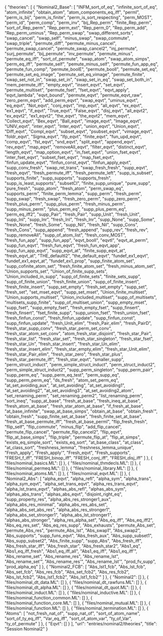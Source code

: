 {
    "theories": [
        {
            "Nominal2_Base": [
                "INFM_sort_of_eq",
                "infinite_sort_of_eq",
                "atom_infinite",
                "obtain_atom",
                "atom_components_eq_iff",
                "permI",
                "perm_is_bij",
                "perm_is_finite",
                "perm_is_sort_respecting",
                "perm_MOST",
                "perm_id",
                "perm_comp",
                "perm_inv",
                "bij_Rep_perm",
                "finite_Rep_perm",
                "sort_of_Rep_perm",
                "Rep_perm_ext",
                "Rep_perm_0",
                "Rep_perm_add",
                "Rep_perm_uminus",
                "Rep_perm_swap",
                "swap_different_sorts",
                "swap_cancel",
                "swap_self",
                "minus_swap",
                "swap_commute",
                "swap_triple",
                "permute_diff",
                "permute_minus_cancel",
                "permute_swap_cancel",
                "permute_swap_cancel2",
                "inj_permute",
                "surj_permute",
                "bij_permute",
                "inv_permute",
                "permute_minus",
                "permute_eq_iff",
                "sort_of_permute",
                "swap_atom",
                "swap_atom_simps",
                "perm_eq_iff",
                "permute_self",
                "pemute_minus_self",
                "permute_fun_app_eq",
                "permute_fun_comp",
                "permute_boolE",
                "permute_boolI",
                "permute_set_eq",
                "permute_set_eq_image",
                "permute_set_eq_vimage",
                "permute_finite",
                "swap_set_not_in",
                "swap_set_in",
                "swap_set_in_eq",
                "swap_set_both_in",
                "mem_permute_iff",
                "empty_eqvt",
                "insert_eqvt",
                "set_eqvt",
                "permute_multiset",
                "permute_fset",
                "fset_eqvt",
                "eqvt_apply",
                "eqvt_lambda",
                "eqvt_bound",
                "permute_eqvt",
                "permute_eqvt_raw",
                "zero_perm_eqvt",
                "add_perm_eqvt",
                "swap_eqvt",
                "uminus_eqvt",
                "eq_eqvt",
                "Not_eqvt",
                "conj_eqvt",
                "imp_eqvt",
                "all_eqvt",
                "ex_eqvt",
                "ex1_eqvt",
                "if_eqvt",
                "True_eqvt",
                "False_eqvt",
                "disj_eqvt",
                "all_eqvt2",
                "ex_eqvt2",
                "ex1_eqvt2",
                "the_eqvt",
                "the_eqvt2",
                "mem_eqvt",
                "Collect_eqvt",
                "Bex_eqvt",
                "Ball_eqvt",
                "image_eqvt",
                "Image_eqvt",
                "UNIV_eqvt",
                "inter_eqvt",
                "Inter_eqvt",
                "union_eqvt",
                "Union_eqvt",
                "Diff_eqvt",
                "Compl_eqvt",
                "subset_eqvt",
                "psubset_eqvt",
                "vimage_eqvt",
                "foldr_eqvt",
                "Sigma_eqvt",
                "lfp_eqvt",
                "finite_eqvt",
                "fun_upd_eqvt",
                "comp_eqvt",
                "fst_eqvt",
                "snd_eqvt",
                "split_eqvt",
                "append_eqvt",
                "rev_eqvt",
                "map_eqvt",
                "removeAll_eqvt",
                "filter_eqvt",
                "distinct_eqvt",
                "length_eqvt",
                "map_option_eqvt",
                "in_fset_eqvt",
                "union_fset_eqvt",
                "inter_fset_eqvt",
                "subset_fset_eqvt",
                "map_fset_eqvt",
                "finfun_update_eqvt",
                "finfun_const_eqvt",
                "finfun_apply_eqvt",
                "supp_conv_fresh",
                "swap_rel_trans",
                "swap_fresh_fresh",
                "supp_eqvt",
                "fresh_eqvt",
                "fresh_permute_iff",
                "fresh_permute_left",
                "supp_is_subset",
                "supports_finite",
                "supp_supports",
                "supports_fresh",
                "supp_is_least_supports",
                "subsetCI",
                "finite_supp_unique",
                "pure_supp",
                "pure_fresh",
                "supp_atom",
                "fresh_atom",
                "perm_swap_eq",
                "supports_perm",
                "finite_perm_lemma",
                "supp_perm",
                "fresh_perm",
                "supp_swap",
                "fresh_swap",
                "fresh_zero_perm",
                "supp_zero_perm",
                "fresh_plus_perm",
                "supp_plus_perm",
                "fresh_minus_perm",
                "supp_minus_perm",
                "plus_perm_eq",
                "supp_plus_perm_eq",
                "perm_eq_iff2",
                "supp_Pair",
                "fresh_Pair",
                "supp_Unit",
                "fresh_Unit",
                "supp_Inl",
                "supp_Inr",
                "fresh_Inl",
                "fresh_Inr",
                "supp_None",
                "supp_Some",
                "fresh_None",
                "fresh_Some",
                "supp_Nil",
                "fresh_Nil",
                "supp_Cons",
                "fresh_Cons",
                "supp_append",
                "fresh_append",
                "supp_rev",
                "fresh_rev",
                "supp_removeAll",
                "supp_of_atom_list",
                "fresh_conv_MOST",
                "fresh_fun_app",
                "supp_fun_app",
                "eqvt_boolI",
                "eqvtI",
                "eqvt_at_perm",
                "supp_fun_eqvt",
                "fresh_fun_eqvt",
                "fresh_fun_eqvt_app",
                "supp_fun_app_eqvt",
                "supp_eqvt_at",
                "finite_supp_eqvt_at",
                "fresh_eqvt_at",
                "THE_defaultI2",
                "the_default_eqvt",
                "fundef_ex1_eqvt",
                "fundef_ex1_eqvt_at",
                "fundef_ex1_prop",
                "supp_finite_atom_set",
                "supp_cofinite_atom_set",
                "fresh_finite_atom_set",
                "fresh_minus_atom_set",
                "Union_supports_set",
                "Union_of_finite_supp_sets",
                "Union_included_in_supp",
                "supp_of_finite_sets",
                "finite_sets_supp",
                "supp_of_finite_union",
                "fresh_finite_union",
                "supp_of_finite_insert",
                "fresh_finite_insert",
                "supp_set_empty",
                "fresh_set_empty",
                "supp_set",
                "fresh_set",
                "set_mset_eqvt",
                "supp_set_mset",
                "Union_finite_multiset",
                "Union_supports_multiset",
                "Union_included_multiset",
                "supp_of_multisets",
                "multisets_supp_finite",
                "supp_of_multiset_union",
                "supp_empty_mset",
                "supp_fset",
                "supp_empty_fset",
                "fresh_empty_fset",
                "supp_finsert",
                "fresh_finsert",
                "fset_finite_supp",
                "supp_union_fset",
                "fresh_union_fset",
                "fresh_finfun_const",
                "fresh_finfun_update",
                "supp_finfun_const",
                "supp_finfun_update",
                "fresh_Unit_elim",
                "fresh_Pair_elim",
                "fresh_PairD",
                "fresh_star_supp_conv",
                "fresh_star_perm_set_conv",
                "fresh_star_atom_set_conv",
                "atom_fresh_star_disjoint",
                "fresh_star_Pair",
                "fresh_star_list",
                "fresh_star_set",
                "fresh_star_singleton",
                "fresh_star_fset",
                "fresh_star_Un",
                "fresh_star_insert",
                "fresh_star_Un_elim",
                "fresh_star_insert_elim",
                "fresh_star_empty_elim",
                "fresh_star_Unit_elim",
                "fresh_star_Pair_elim",
                "fresh_star_zero",
                "fresh_star_plus",
                "fresh_star_permute_iff",
                "fresh_star_eqvt",
                "smaller_supp",
                "perm_struct_induct",
                "perm_simple_struct_induct",
                "perm_struct_induct2",
                "perm_simple_struct_induct2",
                "supp_perm_singleton",
                "supp_perm_pair",
                "supp_perm_eq",
                "supp_perm_eq_test",
                "perm_supp_eq",
                "supp_perm_perm_eq",
                "ds_fresh",
                "atom_set_perm_eq",
                "at_set_avoiding_aux",
                "at_set_avoiding",
                "at_set_avoiding1",
                "at_set_avoiding2",
                "at_set_avoiding3",
                "at_set_avoiding2_atom",
                "set_renaming_perm",
                "set_renaming_perm2",
                "list_renaming_perm",
                "sort_ineq",
                "supp_at_base",
                "fresh_at_base",
                "fresh_ineq_at_base",
                "fresh_atom_at_base",
                "fresh_star_atom_at_base",
                "if_fresh_at_base",
                "at_base_infinite",
                "swap_at_base_simps",
                "obtain_at_base",
                "obtain_fresh'",
                "obtain_fresh",
                "supp_finite_set_at_base",
                "fresh_finite_set_at_base",
                "fresh_at_base_permute_iff",
                "fresh_at_base_permI",
                "flip_fresh_fresh",
                "flip_self",
                "flip_commute",
                "minus_flip",
                "add_flip_cancel",
                "permute_flip_cancel",
                "permute_flip_cancel2",
                "flip_eqvt",
                "flip_at_base_simps",
                "flip_triple",
                "permute_flip_at",
                "flip_at_simps",
                "exists_eq_simple_sort",
                "exists_eq_sort",
                "at_base_class",
                "at_class",
                "at_class_sort",
                "freshness_lemma",
                "freshness_lemma_unique",
                "Fresh_apply",
                "Fresh_apply'",
                "Fresh_eqvt",
                "Fresh_supports",
                "FRESH_f_iff",
                "FRESH_binop_iff",
                "FRESH_conj_iff",
                "FRESH_disj_iff"
            ]
        },
        {
            "files/nominal_basics.ML": []
        },
        {
            "files/nominal_thmdecls.ML": []
        },
        {
            "files/nominal_permeq.ML": []
        },
        {
            "files/nominal_library.ML": []
        },
        {
            "files/nominal_atoms.ML": []
        },
        {
            "files/nominal_eqvt.ML": []
        },
        {
            "Nominal2_Abs": [
                "alpha_eqvt",
                "alpha_refl",
                "alpha_sym",
                "alpha_trans",
                "alpha_sym_eqvt",
                "alpha_set_trans_eqvt",
                "alpha_res_trans_eqvt",
                "alpha_lst_trans_eqvt",
                "alphas_abs_refl",
                "alphas_abs_sym",
                "alphas_abs_trans",
                "alphas_abs_eqvt",
                "disjoint_right_eq",
                "supp_property_res",
                "alpha_abs_res_stronger1_aux",
                "alpha_abs_res_minimal",
                "alpha_abs_res_abs_set",
                "alpha_abs_set_abs_res",
                "alpha_abs_res_stronger1",
                "alpha_abs_set_stronger1",
                "alpha_abs_lst_stronger1",
                "alphas_abs_stronger",
                "alpha_res_alpha_set",
                "Abs_eq_iff",
                "Abs_eq_iff2",
                "Abs_eq_res_set",
                "Abs_eq_res_supp",
                "Abs_exhausts",
                "permute_Abs_set",
                "permute_Abs_res",
                "permute_Abs_lst",
                "Abs_swap1",
                "Abs_swap2",
                "Abs_supports",
                "supp_funs_eqvt",
                "Abs_fresh_aux",
                "Abs_supp_subset1",
                "Abs_supp_subset2",
                "Abs_finite_supp",
                "supp_Abs",
                "Abs_fresh_iff",
                "Abs_fresh_star_iff",
                "Abs_fresh_star",
                "Abs_fresh_star2",
                "Abs1_eq",
                "Abs1_eq_iff_fresh",
                "Abs1_eq_iff_all",
                "Abs1_eq_iff",
                "Abs1_eq_iff'",
                "Abs_rename_set",
                "Abs_rename_res",
                "Abs_rename_lst",
                "Abs_rename_set'",
                "Abs_rename_res'",
                "Abs_rename_lst'",
                "prod_fv_supp",
                "prod_alpha_eq"
            ]
        },
        {
            "Nominal2_FCB": [
                "Abs_lst1_fcb",
                "Abs_lst_fcb",
                "Abs_set_fcb",
                "Abs_res_fcb",
                "Abs_set_fcb2",
                "Abs_res_fcb2",
                "Abs_lst_fcb2",
                "Abs_lst1_fcb2",
                "Abs_lst1_fcb2'"
            ]
        },
        {
            "Nominal2": []
        },
        {
            "files/nominal_dt_data.ML": []
        },
        {
            "files/nominal_dt_rawfuns.ML": []
        },
        {
            "files/nominal_dt_alpha.ML": []
        },
        {
            "files/nominal_dt_quot.ML": []
        },
        {
            "files/nominal_induct.ML": []
        },
        {
            "files/nominal_inductive.ML": []
        },
        {
            "files/nominal_function_common.ML": []
        },
        {
            "files/nominal_function_core.ML": []
        },
        {
            "files/nominal_mutual.ML": []
        },
        {
            "files/nominal_function.ML": []
        },
        {
            "files/nominal_termination.ML": []
        },
        {
            "Atoms": [
                "not_fresh_nat_of",
                "supp_nat_of",
                "sort_of_atom_name",
                "sort_of_ty_eq_iff",
                "Var_eq_iff",
                "sort_of_atom_var",
                "ty_of_Var",
                "ty_of_permute"
            ]
        },
        {
            "Eqvt": []
        }
    ],
    "url": "entries/nominal2/theories",
    "title": "Session Nominal2"
}